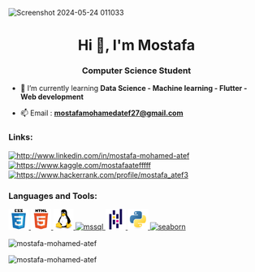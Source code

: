 ![Screenshot 2024-05-24 011033](https://github.com/Mostafa-Mohamed-Atef/Mostafa-Mohamed-Atef/assets/151864798/54c769cc-f42b-458d-b816-90b99828eec0)
<h1 align="center">Hi 👋, I'm Mostafa</h1>
<h3 align="center">Computer Science Student</h3>

- 🌱 I’m currently learning **Data Science - Machine learning - Flutter - Web development**

- 📫 Email : **mostafamohamedatef27@gmail.com**

<h3 align="left">Links:</h3>
<p align="left">
<a href="https://linkedin.com/in/http://www.linkedin.com/in/mostafa-mohamed-atef" target="blank"><img align="center" src="https://raw.githubusercontent.com/rahuldkjain/github-profile-readme-generator/master/src/images/icons/Social/linked-in-alt.svg" alt="http://www.linkedin.com/in/mostafa-mohamed-atef" height="30" width="40" /></a>
<a href="https://kaggle.com/https://www.kaggle.com/mostafaatefffff" target="blank"><img align="center" src="https://raw.githubusercontent.com/rahuldkjain/github-profile-readme-generator/master/src/images/icons/Social/kaggle.svg" alt="https://www.kaggle.com/mostafaatefffff" height="30" width="40" /></a>
<a href="https://www.hackerrank.com/https://www.hackerrank.com/profile/mostafa_atef3" target="blank"><img align="center" src="https://raw.githubusercontent.com/rahuldkjain/github-profile-readme-generator/master/src/images/icons/Social/hackerrank.svg" alt="https://www.hackerrank.com/profile/mostafa_atef3" height="30" width="40" /></a>
</p>

<h3 align="left">Languages and Tools:</h3>
<p align="left"> <a href="https://www.w3schools.com/css/" target="_blank" rel="noreferrer"> <img src="https://raw.githubusercontent.com/devicons/devicon/master/icons/css3/css3-original-wordmark.svg" alt="css3" width="40" height="40"/> </a> <a href="https://www.w3.org/html/" target="_blank" rel="noreferrer"> <img src="https://raw.githubusercontent.com/devicons/devicon/master/icons/html5/html5-original-wordmark.svg" alt="html5" width="40" height="40"/> </a> <a href="https://www.linux.org/" target="_blank" rel="noreferrer"> <img src="https://raw.githubusercontent.com/devicons/devicon/master/icons/linux/linux-original.svg" alt="linux" width="40" height="40"/> </a> <a href="https://www.microsoft.com/en-us/sql-server" target="_blank" rel="noreferrer"> <img src="https://www.svgrepo.com/show/303229/microsoft-sql-server-logo.svg" alt="mssql" width="40" height="40"/> </a> <a href="https://pandas.pydata.org/" target="_blank" rel="noreferrer"> <img src="https://raw.githubusercontent.com/devicons/devicon/2ae2a900d2f041da66e950e4d48052658d850630/icons/pandas/pandas-original.svg" alt="pandas" width="40" height="40"/> </a> <a href="https://www.python.org" target="_blank" rel="noreferrer"> <img src="https://raw.githubusercontent.com/devicons/devicon/master/icons/python/python-original.svg" alt="python" width="40" height="40"/> </a> <a href="https://seaborn.pydata.org/" target="_blank" rel="noreferrer"> <img src="https://seaborn.pydata.org/_images/logo-mark-lightbg.svg" alt="seaborn" width="40" height="40"/> </a> </p>

<p><img align="center" src="https://github-readme-stats.vercel.app/api/top-langs?username=mostafa-mohamed-atef&show_icons=true&theme=dark&locale=en&layout=compact" alt="mostafa-mohamed-atef" /></p>

<p><img align="center" src="https://github-readme-streak-stats.herokuapp.com/?user=mostafa-mohamed-atef&theme=dark" alt="mostafa-mohamed-atef" /></p>

